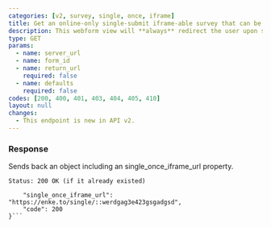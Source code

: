 ```yaml
---
categories: [v2, survey, single, once, iframe]
title: Get an online-only single-submit iframe-able survey that can be submitted once per user (existing)
description: This webform view will **always** redirect the user upon successful submission of a single record. It has some basic protection to prevent the same user (browser & device) from submitting more than once.
type: GET
params: 
  - name: server_url 
  - name: form_id
  - name: return_url
    required: false
  - name: defaults
    required: false
codes: [200, 400, 401, 403, 404, 405, 410]
layout: null
changes:
  - This endpoint is new in API v2.
---
```


### Response

Sends back an object including an single_once_iframe_url property.

```Status: 200 OK (if it already existed)```
```{
    "single_once_iframe_url": "https://enke.to/single/::werdgag3e423gsgadgsd",
    "code": 200
}```

